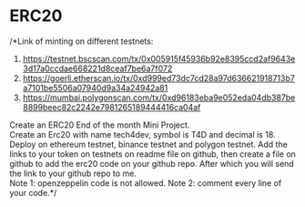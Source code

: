 # ERC20
/*Link of minting on different testnets: 
1. https://testnet.bscscan.com/tx/0x005915f45936b92e8395ccd2af9643e3d17a0ccdae668221d8ceaf7be6a7f072
2. https://goerli.etherscan.io/tx/0xd999ed73dc7cd28a97d636621918713b7a7101be5506a07940d9a34a24942a81
3. https://mumbai.polygonscan.com/tx/0xd96183eba9e052eda04db387be8899beec82c2242e7981265189444416ca04af

Create an ERC20
End of the month Mini Project.         
Create an Erc20 with name tech4dev, symbol is T4D and decimal is 18.  Deploy on ethereum testnet, binance testnet and polygon testnet.   Add the links to your token on testnets on readme file on github, then create a file on github to add the erc20 code on your github repo. After which you will send the link to your github repo to me.    
Note 1: openzeppelin code is not allowed. 
Note 2: comment every line of your code.*/
